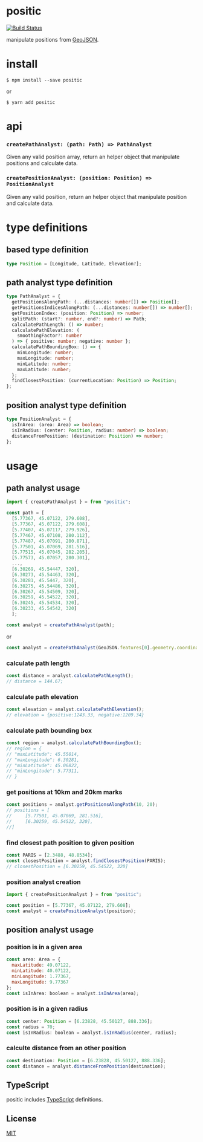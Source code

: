 # positic

[![Build Status](https://travis-ci.org/totorototo/positic.svg?branch=master)](https://travis-ci.org/totorototo/positic)

manipulate positions from [GeoJSON](http://geojson.org/).

# install

    $ npm install --save positic

or

    $ yarn add positic

# api

### `createPathAnalyst: (path: Path) => PathAnalyst`

Given any valid position array, return an helper object that manipulate positions and calculate data.

### `createPositionAnalyst: (position: Position) => PositionAnalyst`

Given any valid position, return an helper object that manipulate position and calculate data.

# type definitions

## based type definition

```ts
type Position = [Longitude, Latitude, Elevation?];
```

## path analyst type definition

```ts
type PathAnalyst = {
  getPositionsAlongPath: (...distances: number[]) => Position[];
  getPositionsIndicesAlongPath: (...distances: number[]) => number[];
  getPositionIndex: (position: Position) => number;
  splitPath: (start?: number, end?: number) => Path;
  calculatePathLength: () => number;
  calculatePathElevation: (
    smoothingFactor?: number
  ) => { positive: number; negative: number };
  calculatePathBoundingBox: () => {
    minLongitude: number;
    maxLongitude: number;
    minLatitude: number;
    maxLatitude: number;
  };
  findClosestPosition: (currentLocation: Position) => Position;
};
```

## position analyst type definition

```ts
type PositionAnalyst = {
  isInArea: (area: Area) => boolean;
  isInRadius: (center: Position, radius: number) => boolean;
  distanceFromPosition: (destination: Position) => number;
};
```

# usage

## path analyst usage

```js
import { createPathAnalyst } = from "positic";

const path = [
  [5.77367, 45.07122, 279.608],
  [5.77367, 45.07122, 279.608],
  [5.77407, 45.07117, 279.926],
  [5.77467, 45.07108, 280.112],
  [5.77487, 45.07091, 280.871],
  [5.77501, 45.07069, 281.516],
  [5.77515, 45.07045, 282.205],
  [5.77573, 45.07057, 280.301],
  ...,
  [6.30269, 45.54447, 320],
  [6.30273, 45.54463, 320],
  [6.30281, 45.5447, 320],
  [6.30275, 45.54486, 320],
  [6.30267, 45.54509, 320],
  [6.30259, 45.54522, 320],
  [6.30245, 45.54534, 320],
  [6.30233, 45.54542, 320]
  ];

const analyst = createPathAnalyst(path);
```

or

```js
const analyst = createPathAnalyst(GeoJSON.features[0].geometry.coordinates);
```

### calculate path length

```js
const distance = analyst.calculatePathLength();
// distance = 144.67;
```

### calculate path elevation

```js
const elevation = analyst.calculatePathElevation();
// elevation = {positive:1243.33, negative:1209.34}
```

### calculate path bounding box

```js
const region = analyst.calculatePathBoundingBox();
// region = {
// "maxLatitude": 45.55014,
// "maxLongitude": 6.30281,
// "minLatitude": 45.06822,
// "minLongitude": 5.77311,
// }
```

### get positions at 10km and 20km marks

```js
const positions = analyst.getPositionsAlongPath(10, 20);
// positions = [
//     [5.77501, 45.07069, 281.516],
//     [6.30259, 45.54522, 320],
//]
```

### find closest path position to given position

```js
const PARIS = [2.3488, 48.8534];
const closestPosition = analyst.findClosestPosition(PARIS);
// closestPosition = [6.30259, 45.54522, 320]
```

### position analyst creation

```js
import { createPositionAnalyst } = from "positic";

const position = [5.77367, 45.07122, 279.608];
const analyst = createPositionAnalyst(position);
```

## position analyst usage

### position is in a given area

```js
const area: Area = {
  maxLatitude: 49.07122,
  minLatitude: 40.07122,
  minLongitude: 1.77367,
  maxLongitude: 9.77367
};
const isInArea: boolean = analyst.isInArea(area);
```

### position is in a given radius

```js
const center: Position = [6.23828, 45.50127, 888.336];
const radius = 70;
const isInRadius: boolean = analyst.isInRadius(center, radius);
```

### calculte distance from an other position

```js
const destination: Position = [6.23828, 45.50127, 888.336];
const distance = analyst.distanceFromPosition(destination);
```

## TypeScript

positic includes [TypeScript](http://typescriptlang.org) definitions.

## License

[MIT](LICENSE)
